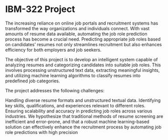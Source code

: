 # IBM-322 Project
The increasing reliance on online job portals and recruitment systems has transformed
the way organizations and individuals connect. With vast amounts of resume data available, automating the job role prediction process has become a crucial need. Predicting
appropriate job roles based on candidates’ resumes not only streamlines recruitment but
also enhances efficiency for both employers and job seekers.

The objective of this project is to develop an intelligent system capable of analyzing resumes and categorizing candidates into suitable job roles. This involves processing
unstructured text data, extracting meaningful insights, and utilizing machine learning
algorithms to classify resumes into predefined job categories.

The project addresses the following challenges:

Handling diverse resume formats and unstructured textual data. Identifying key skills,
qualifications, and experiences relevant to different roles. Ensuring scalability and accuracy in predicting job roles across various industries. We hypothesize that traditional
methods of resume screening are inefficient and error-prone, and that a robust machine
learning-based solution can effectively enhance the recruitment process by automating
job role predictions with high precision
